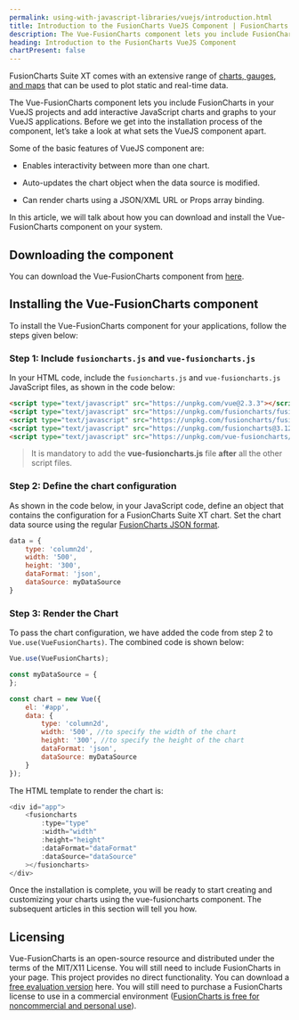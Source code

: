 ```yaml
---
permalink: using-with-javascript-libraries/vuejs/introduction.html
title: Introduction to the FusionCharts VueJS Component | FusionCharts
description: The Vue-FusionCharts component lets you include FusionCharts in your VueJS projects and add interactive JavaScript charts and graphs to your VueJS applications.
heading: Introduction to the FusionCharts VueJS Component
chartPresent: false
---
```


FusionCharts Suite XT comes with an extensive range of [charts, gauges, and maps](http://www.fusioncharts.com/charts/) that can be used to plot static and real-time data.

The Vue-FusionCharts component lets you include FusionCharts in your VueJS projects and add interactive JavaScript charts and graphs to your VueJS applications. Before we get into the installation process of the component, let’s take a look at what sets the VueJS component apart. 

Some of the basic features of VueJS component are:

* Enables interactivity between more than one chart.

* Auto-updates the chart object when the data source is modified.

* Can render charts using a JSON/XML URL or Props array binding.

In this article, we will talk about how you can download and install the Vue-FusionCharts component on your system.

## Downloading the component

You can download the Vue-FusionCharts component from [here](https://www.fusioncharts.com/vue-fusioncharts/).

## Installing the Vue-FusionCharts component

To install the Vue-FusionCharts component for your applications, follow the steps given below:

### Step 1: Include `fusioncharts.js` and `vue-fusioncharts.js`

In your HTML code, include the `fusioncharts.js` and `vue-fusioncharts.js` JavaScript files, as shown in the code below:

```html
<script type="text/javascript" src="https://unpkg.com/vue@2.3.3"></script>
<script type="text/javascript" src="https://unpkg.com/fusioncharts/fusioncharts.js"></script>
<script type="text/javascript" src="https://unpkg.com/fusioncharts/fusioncharts.charts.js"></script>
<script type="text/javascript" src="https://unpkg.com/fusioncharts@3.12.1/themes/fusioncharts.theme.fint.js"></script>
<script type="text/javascript" src="https://unpkg.com/vue-fusioncharts/dist/vue-fusioncharts.min.js"></script>
```

>  It is mandatory to add the __vue-fusioncharts.js__ file __after__ all the other script files. </p>

### Step 2: Define the chart configuration

As shown in the code below, in your JavaScript code, define an object that contains the configuration for a FusionCharts Suite XT chart. Set the chart data source using the regular [FusionCharts JSON format](http://www.fusioncharts.com/charts/).

```javascript
data = {
    type: 'column2d',
    width: '500',
    height: '300',
    dataFormat: 'json',
    dataSource: myDataSource
}
```

### Step 3: Render the Chart

To pass the chart configuration, we have added the code from step 2 to `Vue.use(VueFusionCharts)`. The combined code is shown below:

```javascript
Vue.use(VueFusionCharts);

const myDataSource = {
};

const chart = new Vue({
    el: '#app',
    data: {
        type: 'column2d',
        width: '500', //to specify the width of the chart
        height: '300', //to specify the height of the chart
        dataFormat: 'json',
        dataSource: myDataSource
    }
});
```

The HTML template to render the chart is:

```javascript
<div id="app">
    <fusioncharts
        :type="type"
        :width="width"
        :height="height"
        :dataFormat="dataFormat"
        :dataSource="dataSource"
    ></fusioncharts>
</div>
```


Once the installation is complete, you will be ready to start creating and customizing your charts using the vue-fusioncharts component. The subsequent articles in this section will tell you how.


## Licensing

Vue-FusionCharts is an open-source resource and distributed under the terms of the MIT/X11 License. You will still need to include FusionCharts in your page. This project provides no direct functionality. You can download a [free evaluation version](https://www.fusioncharts.com/download/) here. You will still need to purchase a FusionCharts license to use in a commercial environment ([FusionCharts is free for noncommercial and personal use](https://www.fusioncharts.com/download/free/)).